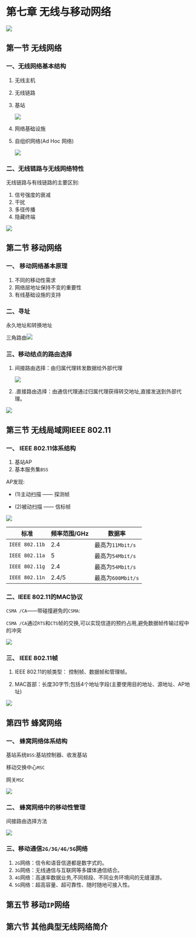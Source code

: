 # 第七章 无线与移动网络

![](F:\自考\计算机网络原理\img\2020-06-08_161821.jpg)

## 第一节 无线网络

###  一、无线网络基本结构

1. 无线主机

2. 无线链路

3. 基站

   ![](F:\自考\计算机网络原理\img\2020-06-08_162141.jpg)

4. 网络基础设施

5. 自组织网络(Ad Hoc 网络)

   ![](F:\自考\计算机网络原理\img\2020-06-08_162112.jpg)

###  二、无线链路与无线网络特性

 无线链路与有线链路的主要区别:

1. 信号强度的衰减
2. 干扰
3. 多径传播
4. 隐藏终端

![](F:\自考\计算机网络原理\img\2020-06-08_162601.jpg)

## 第二节 移动网络

### 一、 移动网络基本原理

1. 不同的移动性需求
2. 网络层地址保持不变的重要性
3. 有线基础设施的支持

### 二、寻址

永久地址和转换地址

三角路由![](F:\自考\计算机网络原理\img\2020-06-08_163402.jpg)

### 三、移动结点的路由选择

1. 间接路由选择：由归属代理转发数据给外部代理

   ![](F:\自考\计算机网络原理\img\2020-06-08_163959.jpg)

2. .直接路由选择：由通信代理通过归属代理获得转交地址,直接发送到外部代理。

![](F:\自考\计算机网络原理\img\2020-06-08_164431.jpg)

## 第三节 无线局域网IEEE 802.11

### 一、 IEEE 802.11体系结构

1. 基站AP
2. 基本服务集`BSS`

AP发现:

- (1)主动扫描   ——  探测帧

- (2)被动扫描   ——  信标帧

![](F:\自考\计算机网络原理\img\2020-06-08_164812.jpg)

| 标准           | 频率范围/GHz | 数据率            |
| -------------- | ------------ | ----------------- |
| `IEEE 802.11b` | 2.4          | 最高为`11Mbit/s`  |
| `IEEE 802.11a` | 5            | 最高为`54Mbit/s`  |
| `IEEE 802.11g` | 2.4          | 最高为`54Mbit/s`  |
| `IEEE 802.11n` | 2.4/5        | 最高为`600Mbit/s` |

###  二、IEEE 802.11的MAC协议

`CSMA /CA`——带碰撞避免的`CSMA`:

`CSMA /CA`通过`RTS`和`CTS`帧的交换,可以实现信道的预约占用,避免数据帧传输过程中的冲突

![](F:\自考\计算机网络原理\img\2020-06-08_165608.jpg)

 ###  三、 IEEE 802.11帧

1. IEEE 802.11的帧类型： 控制帧、数据帧和管理帧。

2. MAC首部：长度30字节;包括4个地址字段(主要使用目的地址、源地址、AP地址)

![](F:\自考\计算机网络原理\img\2020-06-08_170210.jpg)

## 第四节 蜂窝网络

### 一、 蜂窝网络体系结构

基站系统`BSS`:基站控制器、收发基站

移动交换中心`MSC`

网关`MSC`

![](F:\自考\计算机网络原理\img\2020-06-08_170529.jpg)

### 二、 蜂窝网络中的移动性管理

 间接路由选择方法

![](F:\自考\计算机网络原理\img\2020-06-08_170801.jpg)

###  三、移动通信`2G/3G/4G/5G`网络

1. `2G`网络：信令和语音信道都是数字式的。
2. `3G`网络：无线通信与互联网等多媒体通信结合。
3. `4G`网络：高速率数据业务,不同频段、不同业务环境间的无缝漫游。
4. `5G`网络：超高容量、超可靠性、随时随地可接入性。

## 第五节 移动`IP`网络

## 第六节 其他典型无线网络简介

